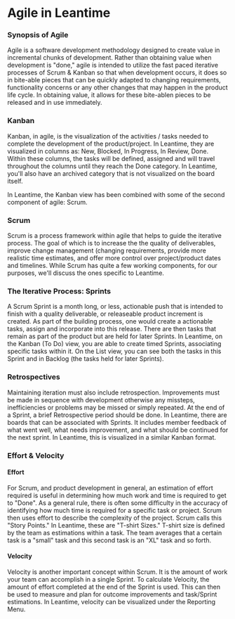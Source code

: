 # Agile in Leantime

### Synopsis of Agile

Agile is a software development methodology designed to create value in incremental chunks of development.  Rather than obtaining value when development is "done," agile is intended to utilize the fast paced iterative processes of Scrum & Kanban so that when development occurs, it does so in bite-able pieces that can be quickly adapted to changing requirements, functionality concerns or any other changes that may happen in the product life cycle.  In obtaining value, it allows for these bite-ablen pieces to be released and in use immediately.

### Kanban

Kanban, in agile, is the visualization of the activities / tasks needed to complete the development of the product/project. In Leantime, they are visualized in columns as: New, Blocked, In Progress, In Review, Done.  Within these columns, the tasks will be defined, assigned and will travel throughout the columns until they reach the Done category.  In Leantime, you'll also have an archived category that is not visualized on the board itself.

In Leantime, the Kanban view has been combined with some of the second component of agile: Scrum. 

### Scrum

Scrum is a process framework within agile that helps to guide the iterative process. The goal of which is to increase the the quality of deliverables, improve change management (changing requirements, provide more realistic time estimates, and offer more control over project/product dates and timelines.  While Scrum has quite a few working components, for our purposes, we'll discuss the ones specific to Leantime.

### The Iterative Process: Sprints

A Scrum Sprint is a month long, or less, actionable push that is intended to finish with a quality deliverable, or releaseable product increment is created.  As part of the building process, one would create a actionable tasks, assign and incorporate into this release.  There are then tasks that remain as part of the product but are held for later Sprints. In Leantime, on the Kanban (To Do) view, you are able to create timed Sprints, associating specific tasks within it.  On the List view, you can see both the tasks in this Sprint and in Backlog (the tasks held for later Sprints).

### Retrospectives

Maintaining iteration must also include retrospection.  Improvements must be made in sequence with development otherwise any missteps, inefficiencies or problems may be missed or simply repeated.  At the end of a Sprint, a brief Retrospective period should be done.  In Leantime, there are boards that can be associated with Sprints.  It includes member feedback of what went well, what needs improvement, and what should be continued for the next sprint.  In Leantime, this is visualized in a similar Kanban format.

### Effort & Velocity

#### Effort
For Scrum, and product development in general, an estimation of effort required is useful in determining how much work and time is required to get to "Done".  As a general rule, there is often some difficulty in the accuracy of identifying how much time is required for a specific task or project.  Scrum then uses effort to describe the complexity of the project. Scrum calls this "Story Points."  In Leantime, these are "T-shirt Sizes."  T-shirt size is defined by the team as estimations within a task.  The team averages that a certain task is a "small" task and this second task is an "XL" task and so forth.

#### Velocity

Velocity is another important concept within Scrum.  It is the amount of work your team can accomplish in a single Sprint. To calculate Velocity, the amount of effort completed at the end of the Sprint is used.  This can then be used to measure and plan for outcome improvements and task/Sprint estimations.  In Leantime, velocity can be visualized under the Reporting Menu.  
  
